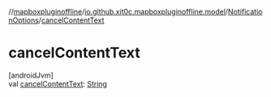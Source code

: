 //[mapboxpluginoffline](../../../index.md)/[io.github.xit0c.mapboxpluginoffline.model](../index.md)/[NotificationOptions](index.md)/[cancelContentText](cancel-content-text.md)

# cancelContentText

[androidJvm]\
val [cancelContentText](cancel-content-text.md): [String](https://kotlinlang.org/api/latest/jvm/stdlib/kotlin/-string/index.html)
